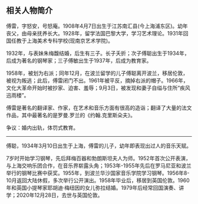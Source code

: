 ## 相关人物简介



傅雷，字怒安，号怒庵。1908年4月7日出生于江苏南汇县(今上海浦东区)。幼年丧父，由母亲抚养长大。1928年，留学法国巴黎大学，学习艺术理论。1931年回国任教于上海美术专科学校(现南京艺术学院)。

1932年，与表妹朱梅馥结婚，后生有三子。长子夭折；次子傅聪出生于1934年，后成为著名的钢琴家；三子傅敏出生于1937年，后成为教育家。

1958年，被划为右派；同年12月，在波兰留学的儿子傅聪离开波兰，移居伦敦，被视为叛逃；此后，傅雷闭门不出。1961年被平反，摘掉右派的帽子。1966年，文化大革命开始时被抄家、迫害、羞辱；9月3日，被发现和妻子自缢与住所“疾风迅雨楼”。

傅雷是著名的翻译家、作家，在艺术和音乐方面有很高的造诣；翻译了大量的法文作品，其中最著名的是罗曼.罗兰的《约翰.克里斯朵夫》。

争议：婚内出轨，体罚式教育。

---

傅聪，1934年3月10日出生于上海，傅雷的儿子，幼年即表现出过人的音乐天赋。

7岁时开始学习钢琴，先后拜梅百器和勃朗斯坦夫人为师。1952年首次公开表演，与上海交响乐团合作，在音乐界崭露头角；1953年-1955年先后在罗马尼亚和波兰举行的钢琴比赛中获奖。1955年，到波兰华沙国家音乐学院学习钢琴。1956年8-10月返回大陆休假，多次举行公开演出。1958年毕业后，移居到英国伦敦。1960年和英国小提琴家耶胡迪·梅纽因的女儿弥拉结婚。1979年后经常回国演奏、讲学；2020年12月28日，去世与英国伦敦。









